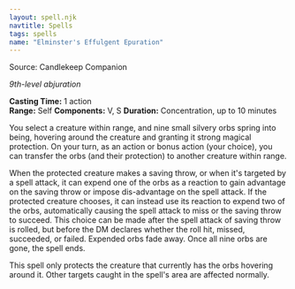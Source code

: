 ```yaml
---
layout: spell.njk
navtitle: Spells
tags: spells
name: "Elminster's Effulgent Epuration"
---
```

Source:  Candlekeep Companion

_9th-level abjuration_

**Casting Time:** 1 action  
**Range:** Self
**Components:** V, S 
**Duration:** Concentration, up to 10 minutes

You select a creature within range, and nine small silvery orbs spring into being, hovering around the creature and granting it strong magical protection. On your turn, as an action or bonus action (your choice), you can transfer the orbs (and their protection) to another creature within range.

When the protected creature makes a saving throw, or when it's targeted by a spell attack, it can expend one of the orbs as a reaction to gain advantage on the saving throw or impose dis-advantage on the spell attack. If the protected creature chooses, it can instead use its reaction to expend two of the orbs, automatically causing the spell attack to miss or the saving throw to succeed. This choice can be made after the spell attack of saving throw is rolled, but before the DM declares whether the roll hit, missed, succeeded, or failed. Expended orbs fade away. Once all nine orbs are gone, the spell ends.

This spell only protects the creature that currently has the orbs hovering around it. Other targets caught in the spell's area are affected normally.